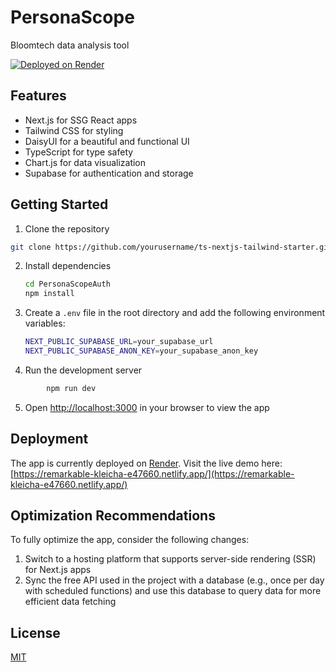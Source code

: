 # PersonaScope

Bloomtech data analysis tool

[![Deployed on Render](https://img.shields.io/badge/Deployed%20on-Render-blue)](https://remarkable-kleicha-e47660.netlify.app/)

## Features

- Next.js for SSG React apps
- Tailwind CSS for styling
- DaisyUI for a beautiful and functional UI
- TypeScript for type safety
- Chart.js for data visualization
- Supabase for authentication and storage

## Getting Started

1. Clone the repository

```bash
git clone https://github.com/yourusername/ts-nextjs-tailwind-starter.git
```

2. Install dependencies

   ```bash
   cd PersonaScopeAuth
   npm install
   ```

3. Create a `.env` file in the root directory and add the following environment variables:

   ```bash
   NEXT_PUBLIC_SUPABASE_URL=your_supabase_url
   NEXT_PUBLIC_SUPABASE_ANON_KEY=your_supabase_anon_key
   ```

4. Run the development server

```bash
        npm run dev
```

5. Open [http://localhost:3000](http://localhost:3000) in your browser to view the app

## Deployment

The app is currently deployed on [Render](https://render.com/). Visit the live demo here: [https://remarkable-kleicha-e47660.netlify.app/](https://remarkable-kleicha-e47660.netlify.app/)

## Optimization Recommendations

To fully optimize the app, consider the following changes:

1. Switch to a hosting platform that supports server-side rendering (SSR) for Next.js apps
2. Sync the free API used in the project with a database (e.g., once per day with scheduled functions) and use this database to query data for more efficient data fetching

## License

[MIT](https://choosealicense.com/licenses/mit/)
